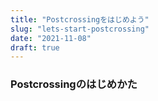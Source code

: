```yaml
---
title: "Postcrossingをはじめよう"
slug: "lets-start-postcrossing"
date: "2021-11-08"
draft: true
---
```


### Postcrossingのはじめかた

